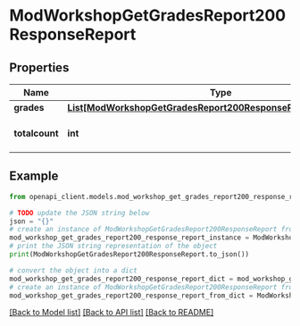 # ModWorkshopGetGradesReport200ResponseReport


## Properties

Name | Type | Description | Notes
------------ | ------------- | ------------- | -------------
**grades** | [**List[ModWorkshopGetGradesReport200ResponseReportGradesInner]**](ModWorkshopGetGradesReport200ResponseReportGradesInner.md) |  | 
**totalcount** | **int** | Number of total submissions. | [default to null]

## Example

```python
from openapi_client.models.mod_workshop_get_grades_report200_response_report import ModWorkshopGetGradesReport200ResponseReport

# TODO update the JSON string below
json = "{}"
# create an instance of ModWorkshopGetGradesReport200ResponseReport from a JSON string
mod_workshop_get_grades_report200_response_report_instance = ModWorkshopGetGradesReport200ResponseReport.from_json(json)
# print the JSON string representation of the object
print(ModWorkshopGetGradesReport200ResponseReport.to_json())

# convert the object into a dict
mod_workshop_get_grades_report200_response_report_dict = mod_workshop_get_grades_report200_response_report_instance.to_dict()
# create an instance of ModWorkshopGetGradesReport200ResponseReport from a dict
mod_workshop_get_grades_report200_response_report_from_dict = ModWorkshopGetGradesReport200ResponseReport.from_dict(mod_workshop_get_grades_report200_response_report_dict)
```
[[Back to Model list]](../README.md#documentation-for-models) [[Back to API list]](../README.md#documentation-for-api-endpoints) [[Back to README]](../README.md)


